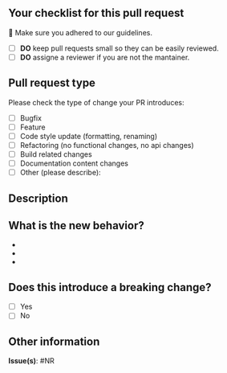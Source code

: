 ## Your checklist for this pull request

🚨 Make sure you adhered to our guidelines.

- [ ] **DO** keep pull requests small so they can be easily reviewed.
- [ ] **DO** assigne a reviewer if you are not the mantainer.

## Pull request type

<!-- Please try to limit your pull request to one type, submit multiple pull requests if needed. -->

Please check the type of change your PR introduces:

- [ ] Bugfix
- [ ] Feature
- [ ] Code style update (formatting, renaming)
- [ ] Refactoring (no functional changes, no api changes)
- [ ] Build related changes
- [ ] Documentation content changes
- [ ] Other (please describe):

## Description

<!-- Please give a general description about the new code. -->



## What is the new behavior?

<!-- Please describe the behavior or changes that are being added by this PR. -->

-
-
-

## Does this introduce a breaking change?

- [ ] Yes
- [ ] No

## Other information

<!-- Any other information that is important to this PR such as screenshots of how the component looks before and after the change etc. -->

**Issue(s)**: #NR